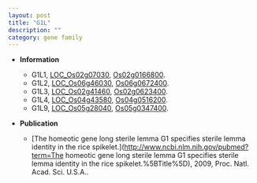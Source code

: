 ```yaml
---
layout: post
title: "G1L"
description: ""
category: gene family
---
```


* **Information**  
    + G1L1, [LOC_Os02g07030](http://rice.uga.edu/cgi-bin/ORF_infopage.cgi?orf=LOC_Os02g07030), [Os02g0166800](http://rapdb.dna.affrc.go.jp/viewer/gbrowse_details/irgsp1?name=Os02g0166800).
    + G1L2, [LOC_Os06g46030](http://rice.uga.edu/cgi-bin/ORF_infopage.cgi?orf=LOC_Os06g46030), [Os06g0672400](http://rapdb.dna.affrc.go.jp/viewer/gbrowse_details/irgsp1?name=Os06g0672400).
    + G1L3, [LOC_Os02g41460](http://rice.uga.edu/cgi-bin/ORF_infopage.cgi?orf=LOC_Os02g41460), [Os02g0623400](http://rapdb.dna.affrc.go.jp/viewer/gbrowse_details/irgsp1?name=Os02g0623400).
    + G1L4, [LOC_Os04g43580](http://rice.uga.edu/cgi-bin/ORF_infopage.cgi?orf=LOC_Os04g43580), [Os04g0516200](http://rapdb.dna.affrc.go.jp/viewer/gbrowse_details/irgsp1?name=Os04g0516200).
    + G1L9, [LOC_Os05g28040](http://rice.uga.edu/cgi-bin/ORF_infopage.cgi?orf=LOC_Os05g28040), [Os05g0347400](http://rapdb.dna.affrc.go.jp/viewer/gbrowse_details/irgsp1?name=Os05g0347400).

* **Publication**  
    + [The homeotic gene long sterile lemma G1 specifies sterile lemma identity in the rice spikelet.](http://www.ncbi.nlm.nih.gov/pubmed?term=The homeotic gene long sterile lemma G1 specifies sterile lemma identity in the rice spikelet.%5BTitle%5D), 2009, Proc. Natl. Acad. Sci. U.S.A..


